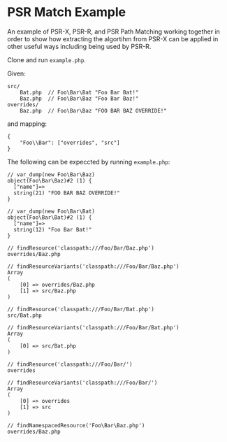 PSR Match Example
=================

An example of PSR-X, PSR-R, and PSR Path Matching working together in order to
show how extracting the algortihm from PSR-X can be applied in other useful
ways including being used by PSR-R.

Clone and run `example.php`.

Given:

    src/
        Bat.php  // Foo\Bar\Bat "Foo Bar Bat!"
        Baz.php  // Foo\Bar\Baz "Foo Bar Baz!"
    overrides/
        Baz.php  // Foo\Bar\Baz "FOO BAR BAZ OVERRIDE!"

and mapping:

    {
        "Foo\\Bar": ["overrides", "src"]
    }

The following can be expeccted by running `example.php`:

    // var_dump(new Foo\Bar\Baz)
    object(Foo\Bar\Baz)#2 (1) {
      ["name"]=>
      string(21) "FOO BAR BAZ OVERRIDE!"
    }

    // var_dump(new Foo\Bar\Bat)
    object(Foo\Bar\Bat)#2 (1) {
      ["name"]=>
      string(12) "Foo Bar Bat!"
    }

    // findResource('classpath:///Foo/Bar/Baz.php')
    overrides/Baz.php

    // findResourceVariants('classpath:///Foo/Bar/Baz.php')
    Array
    (
        [0] => overrides/Baz.php
        [1] => src/Baz.php
    )

    // findResource('classpath:///Foo/Bar/Bat.php')
    src/Bat.php

    // findResourceVariants('classpath:///Foo/Bar/Bat.php')
    Array
    (
        [0] => src/Bat.php
    )

    // findResource('classpath:///Foo/Bar/')
    overrides

    // findResourceVariants('classpath:///Foo/Bar/')
    Array
    (
        [0] => overrides
        [1] => src
    )

    // findNamespacedResource('Foo\Bar\Baz.php')
    overrides/Baz.php
